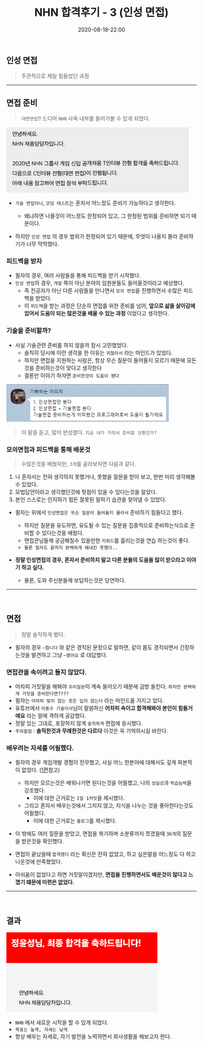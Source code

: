 ﻿---
title: NHN 합격후기 - 3 (인성 면접)
date: 2020-08-18-22:00
categories:
- Recruit_Story

tags:
- Diary
- Recruit

photos:
- /post_images/NHN-test-5.png

---

## 인성 면접
> 주관적으로 제일 힘들었던 과정

---

## 면접 준비
> `대면면접`!! 드디어 `NHN` 사옥 내부를 들어가볼 수 있게 되었다.

![image](/post_images/NHN-test-4.png)

* `기술 면접이나`, `코딩 테스트`는 혼자서 어느정도 준비가 가능하다고 생각한다.
    * 왜냐하면 나올것이 어느정도 한정되어 있고, 그 한정된 범위를 준비하면 되기 때문이다.

* 하지만 `인성 면접` 의 경우 범위가 한정되어 있기 때문에, 무엇이 나올지 몰라 준비하기가 너무 막막했다.


### 피드백을 받자

* 필자의 경우, 여러 사람들을 통해 피드백을 받기 시작했다.
* `인성 면접`의 경우, `개발` 쪽이 아닌 분야의 임원분들도 들어올것이라고 예상했다.
    * 즉 전공자가 아닌 다른 사람들을 만나면서 `모의 면접`을 진행하면서 수많은 피드백을 받았다.
    * 이 `피드백`을 받는 과정은 단순히 면접를 위한 준비를 넘어, **앞으로 삶을 살아감에 있어서 도움이 되는 많은것을 배울 수 있는 과정** 이었다고 생각한다.


### 기술을 준비할까?

* 사실 기술관련 준비를 하지 않을까 잠시 고민했었다.
    * 솔직히 당시에 이런 생각을 한 이유는 `귀찮아서` 라는 마인드가 있었다.
    * 하지만 면접을 지원하는 사람은, 항상 무슨 질문이 들어올지 모르기 때문에 모든것을 준비하는것이 맞다고 생각한다
    * 결론만 이야기 하자면 `준비한것이 도움이 됐다`

![옆 N사 형님의 조언](/post_images/NHN-test-6.png)
> 이 말을 듣고, 많이 반성했다. `지금 내가 가려서 준비할 상황인가?`


### 모의면접과 피드백을 통해 배운것
> 수많은것을 배웠지만, `3개`를 골라보자면 다음과 같다.

1. 나 혼자서는 전혀 생각하지 못했거나, 못했을 질문을 받아 보고, 한번 미리 생각해볼 수 있었다.
2. 모법답안이라고 생각했던것에 헛점이 있을 수 있다는것을 알았다.
3. 본인 스스로는 인지하기 힘든 잘못된 말하기 습관을 찾아낼 수 있었다.

* 필자는 위에서 `인성면접은 무슨 질문이 들어올지 몰라서` 준비하기 힘들다고 했다.
    * 하지만 질문을 유도하면, 유도될 수 있는 질문을 집중적으로 준비하는식으로 준비할 수 있다는것을 배웠다.
    * 면접관님들께 궁금해질수 있을만한 `키워드`를 흘리는것을 연습 하는것이 좋다.
    * `물론 필자도 끝까지 완벽하게 해내진 못했다..`

* **정말 인성면접의 경우, 혼자서 준비하지 말고 다른 분들의 도움을 많이 받으라고 이야기 하고 싶다.**
    * 물론, 도와 주신분들께 보답하는것은 당연하다.

---

<br>

## 면접
> 정말 솔직하게 봤다.

* 필자의 경우 `~합니다` 와 같은 경직된 문장으로 말하면, 같이 몸도 경직되면서 긴장하는것을 발견하고 그냥 `~했어요` 로 대답했다.

### 면접관을 속이려고 들지 않았다.
* 어차피 거짓말을 해봐야 `꼬리질문`이 계속 들어오기 때문에 금방 들킨다. `하지만 완벽하게 거짓을 준비한다면????`
* 필자는 `어차피 맞지 않는 옷은 입지 않는다` 라는 마인드를 가지고 있다.
* 유튜브에서 `이동수 기술이사`님이 말씀하신 **어차피 속이고 합격해봐야 본인이 힘들거에요** 라는 말에 격하게 공감했다.
* 정말 있는 그대로, 포장하지 않게 `솔직하게` 면접에 응시했다.
* `주의할점` : **솔직한것과 무례한것은 다르다** 이것은 꼭 기억하시길 바란다.

### 배우려는 자세를 어필했다.
* 필자의 경우 게임개발 경험이 전무했고, 사실 어느 한분야에 대해서도 깊게 파본적이 없었다. ([1편](https://unluckyjung.github.io/recruit_story/2020/08/16/NHN-0/)참고)
    * 하지만 모르는것은 배워나가면 된다는것을 어필했고, 나의 `성실성`과 `학습능력`을 강조했다.
        * 이에 대한 근거로는 `1일 1커밋`을 제시했다.
    * 그리고 혼자서 배우는것에서 그치지 않고, 지식을 나누는 것을 좋아한다는것도 어필했다.
        * 이에 대한 근거로는 `블로그`를 제시했다.

* 이 밖에도 여러 질문을 받았고, 면접을 복기하며 소분류까지 쪼갰을때 `36개`의 질문을 받은것을 확인했다.
* 면접이 끝났을때 `합격했다` 라는 확신은 전혀 없었고, 하고 싶은말을 어느정도 다 하고 나온것에 만족했었다.
* 아쉬움이 없었다고 하면 거짓말이겠지만, **면접을 진행하면서도 배운것이 많다고 느꼈기 떄문에 미련은 없었다.**

---

<br>

## 결과

![최종 합격](/post_images/NHN-test-5.png)

* `NHN` 에서 새로운 시작을 할 수 있게 되었다.
* `목표는 높게, 자세는 낮게`
* 항상 배우는 자세로, 자기 발전을 노력하면서 회사생활을 해보고자 한다.